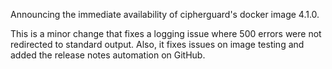Announcing the immediate availability of cipherguard's docker image 4.1.0.

This is a minor change that fixes a logging issue where 500 errors were not redirected to standard output.
Also, it fixes issues on image testing and added the release notes automation on GitHub.

